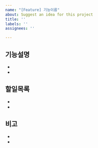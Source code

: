 ```yaml
---
name: "[Feature] 기능이름"
about: Suggest an idea for this project
title: ''
labels: ''
assignees: ''

---
```


기능설명
-
-
-
할일목록
-
-
-
비고
-
-
-
